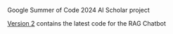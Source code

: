 Google Summer of Code 2024 AI Scholar project

[Version 2](https://github.com/cmejo/GSoC_2024_AI_Scholar/tree/main/AI_Scholar_v2) contains the latest code for the RAG Chatbot
